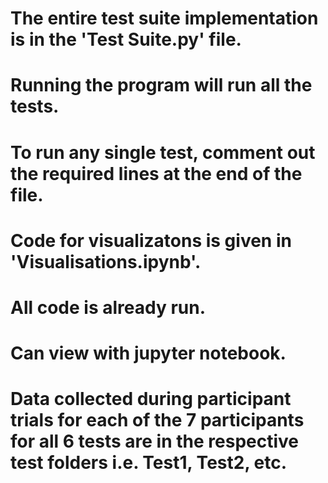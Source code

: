 # The entire test suite implementation is in the 'Test Suite.py' file.
# Running the program will run all the tests. 
# To run any single test, comment out the required lines at the end of the file. 


# Code for visualizatons is given in 'Visualisations.ipynb'. 
# All code is already run. 
# Can view with jupyter notebook. 


# Data collected during participant trials for each of the 7 participants for all 6 tests are in the respective test folders i.e. Test1, Test2, etc.